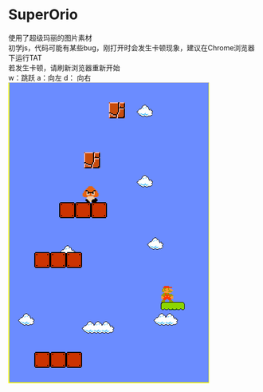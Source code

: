 # SuperOrio
使用了超级玛丽的图片素材<br>
初学js，代码可能有某些bug，刚打开时会发生卡顿现象，建议在Chrome浏览器下运行TAT<br>
若发生卡顿，请刷新浏览器重新开始<br>
w：跳跃 a：向左 d： 向右<br>
![Image text](https://github.com/quixotiko/SuperOrio/blob/master/images/game.png)

